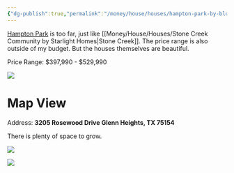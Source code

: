 ```yaml
---
{"dg-publish":true,"permalink":"/money/house/houses/hampton-park-by-bloomfield-homes/","created":"Jun 15, 2023, 12:35 AM"}
---
```



[Hampton Park](https://www.bloomfieldhomes.com/community-detail/Hampton-Park-167828) is too far, just like [[Money/House/Houses/Stone Creek Community by Starlight Homes\|Stone Creek]]. The price range is also outside of my budget. But the houses themselves are beautiful.

Price Range: $397,990 - $529,990

![](https://nhs-dynamic.secure.footprint.net/Images/Homes/Bloom40334//66407421-230320.jpg?maxWidth=1920)

# Map View

Address: **3205 Rosewood Drive Glenn Heights, TX 75154**

There is plenty of space to grow.

![](https://i.imgur.com/je7uH0Q.png)

![](https://i.imgur.com/5j5OfIr.png)
